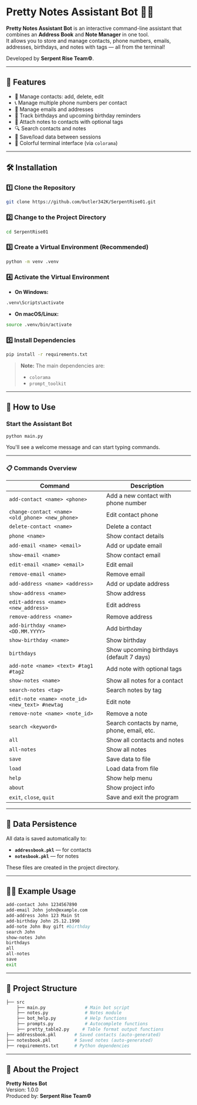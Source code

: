 # Pretty Notes Assistant Bot 🐍📒

**Pretty Notes Assistant Bot** is an interactive command-line assistant that combines an **Address Book** and **Note Manager** in one tool.  
It allows you to store and manage contacts, phone numbers, emails, addresses, birthdays, and notes with tags — all from the terminal!

Developed by **Serpent Rise Team©**.

---

## 🚀 Features

* 📇 Manage contacts: add, delete, edit  
* 📞 Manage multiple phone numbers per contact  
* 📧 Manage emails and addresses  
* 🎂 Track birthdays and upcoming birthday reminders  
* 📝 Attach notes to contacts with optional tags  
* 🔍 Search contacts and notes  
* 💾 Save/load data between sessions  
* 🎨 Colorful terminal interface (via `colorama`)

---

## 🛠️ Installation

### 1️⃣ Clone the Repository

```bash
git clone https://github.com/butler342K/SerpentRise01.git
```

### 2️⃣ Change to the Project Directory

```bash
cd SerpentRise01
```

### 3️⃣ Create a Virtual Environment (Recommended)

```bash
python -m venv .venv
```

### 4️⃣ Activate the Virtual Environment

* **On Windows:**

```bash
.venv\Scripts\activate
```

* **On macOS/Linux:**

```bash
source .venv/bin/activate
```

### 5️⃣ Install Dependencies

```bash
pip install -r requirements.txt
```

> **Note:** The main dependencies are:
>
> * `colorama`
> * `prompt_toolkit`

---

## 📝 How to Use

### Start the Assistant Bot

```bash
python main.py
```

You'll see a welcome message and can start typing commands.

---

### 📋 Commands Overview

| Command                                         | Description                                 |
| ----------------------------------------------- | ------------------------------------------- |
| `add-contact <name> <phone>`                    | Add a new contact with phone number         |
| `change-contact <name> <old_phone> <new_phone>` | Edit contact phone                          |
| `delete-contact <name>`                         | Delete a contact                            |
| `phone <name>`                                  | Show contact details                        |
| `add-email <name> <email>`                      | Add or update email                         |
| `show-email <name>`                             | Show contact email                          |
| `edit-email <name> <email>`                     | Edit email                                  |
| `remove-email <name>`                           | Remove email                                |
| `add-address <name> <address>`                  | Add or update address                       |
| `show-address <name>`                           | Show address                                |
| `edit-address <name> <new_address>`             | Edit address                                |
| `remove-address <name>`                         | Remove address                              |
| `add-birthday <name> <DD.MM.YYYY>`              | Add birthday                                |
| `show-birthday <name>`                          | Show birthday                               |
| `birthdays`                                     | Show upcoming birthdays (default 7 days)    |
| `add-note <name> <text> #tag1 #tag2`            | Add note with optional tags                 |
| `show-notes <name>`                             | Show all notes for a contact                |
| `search-notes <tag>`                            | Search notes by tag                         |
| `edit-note <name> <note_id> <new_text> #newtag` | Edit note                                   |
| `remove-note <name> <note_id>`                  | Remove a note                               |
| `search <keyword>`                              | Search contacts by name, phone, email, etc. |
| `all`                                           | Show all contacts and notes                 |
| `all-notes`                                     | Show all notes                              |
| `save`                                          | Save data to file                           |
| `load`                                          | Load data from file                         |
| `help`                                          | Show help menu                              |
| `about`                                         | Show project info                           |
| `exit`, `close`, `quit`                         | Save and exit the program                   |

---

## 💾 Data Persistence

All data is saved automatically to:

* **`addressbook.pkl`** — for contacts  
* **`notesbook.pkl`** — for notes

These files are created in the project directory.

---

## 🧑‍💻 Example Usage

```bash
add-contact John 1234567890
add-email John john@example.com
add-address John 123 Main St
add-birthday John 25.12.1990
add-note John Buy gift #birthday
search John
show-notes John
birthdays
all
all-notes
save
exit
```

---

## 🧰 Project Structure

```bash
├── src
    ├── main.py               # Main bot script
    ├── notes.py              # Notes module
    ├── bot_help.py           # Help functions
    ├── prompts.py            # Autocomplete functions
    ├── pretty_table2.py     # Table format output functions
├── addressbook.pkl       # Saved contacts (auto-generated)
├── notesbook.pkl         # Saved notes (auto-generated)
├── requirements.txt      # Python dependencies
```

---

## 🐍 About the Project

**Pretty Notes Bot**  
Version: 1.0.0  
Produced by: **Serpent Rise Team©**  

